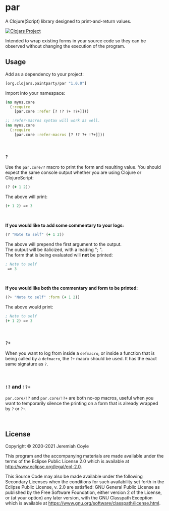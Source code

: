 # par

A Clojure(Script) library designed to print-and-return values.

[![Clojars Project](https://img.shields.io/clojars/v/org.clojars.paintparty/par.svg)](https://clojars.org/org.clojars.paintparty/par)

Intended to wrap existing forms in your source code so they can be observed without changing the execution of the program.

## Usage

Add as a dependency to your project:

```clojure
[org.clojars.paintparty/par "1.0.0"]
```

Import into your namespace:

```clojure
(ns myns.core
  (:require
    [par.core :refer [? !? ?+ !?+]]))

;; :refer-macros syntax will work as well.
(ns myns.core
  (:require
    [par.core :refer-macros [? !? ?+ !?+]]))
```

<br>

### `?`

Use the `par.core/?` macro to print the form and resulting value. You should expect the same console output whether you are using Clojure or ClojureScript:

```Clojure
(? (+ 1 2))
```
The above will print:

```Clojure
(+ 1 2) => 3
```

<br>

**If you would like to add some commentary to your logs:**
```Clojure
(? "Note to self" (+ 1 2))
```
The above will prepend the first argument to the output.<br>
The output will be italicized, with a leading "; ".<br>
The form that is being evaluated will **not** be printed:

```Clojure
; Note to self
 => 3
```
<br>

**If you would like both the commentary and form to be printed:**

```Clojure
(?+ "Note to self" :form (+ 1 2))
```
The above would print:

```Clojure
; Note to self
(+ 1 2) => 3
```

<br>

### `?+`
When you want to log from inside a `defmacro`, or inside a function that is being called by a `defmacro`, the `?+` macro should be used. It has the exact same signature as `?`.

<br>

###  `!?` and `!?+`
`par.core/!?` and `par.core/!?+` are both no-op macros, useful when you want to temporarily silence the printing on a form that is already wrapped by `?` or `?+`.

<br>

## License

Copyright © 2020-2021 Jeremiah Coyle

This program and the accompanying materials are made available under the
terms of the Eclipse Public License 2.0 which is available at
http://www.eclipse.org/legal/epl-2.0.

This Source Code may also be made available under the following Secondary
Licenses when the conditions for such availability set forth in the Eclipse
Public License, v. 2.0 are satisfied: GNU General Public License as published by
the Free Software Foundation, either version 2 of the License, or (at your
option) any later version, with the GNU Classpath Exception which is available
at https://www.gnu.org/software/classpath/license.html.
